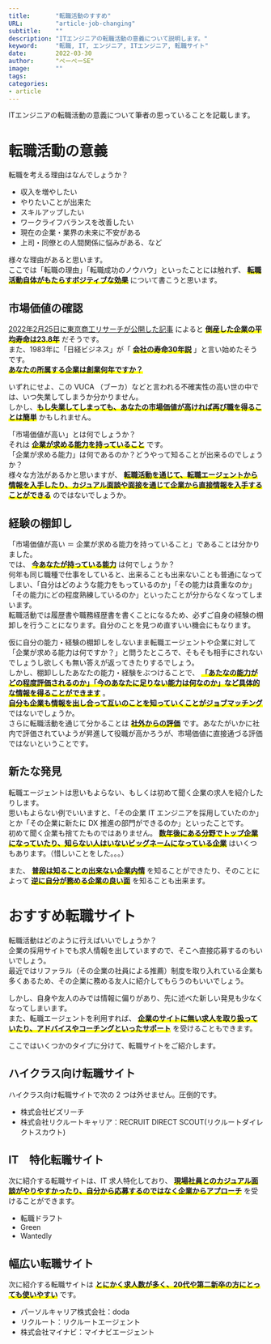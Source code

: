 ```yaml
---
title:       "転職活動のすすめ"
URL:         "article-job-changing"
subtitle:    ""
description: "ITエンジニアの転職活動の意義について説明します。"
keyword:     "転職, IT, エンジニア, ITエンジニア, 転職サイト"
date:        2022-03-30
author:      "ぺーぺーSE"
image:       ""
tags:
categories:
- article
---
```


ITエンジニアの転職活動の意義について筆者の思っていることを記載します。

<!--more-->

# 転職活動の意義

転職を考える理由はなんでしょうか？

- 収入を増やしたい
- やりたいことが出来た
- スキルアップしたい
- ワークライフバランスを改善したい
- 現在の企業・業界の未来に不安がある
- 上司・同僚との人間関係に悩みがある、など

様々な理由があると思います。  
ここでは「転職の理由」「転職成功のノウハウ」といったことには触れず、 <span style="font-weight: bold;background:linear-gradient(transparent 70%, #FFFF00 0%);">転職活動自体がもたらすボジティブな効果</span> について書こうと思います。

## 市場価値の確認

[2022年2月25日に東京商工リサーチが公開した記事](https://www.tsr-net.co.jp/news/analysis/20220225_01.html) によると <span style="font-weight: bold;background:linear-gradient(transparent 70%, #FFFF00 0%);">倒産した企業の平均寿命は23.8年</span> だそうです。  
また、1983年に「日経ビジネス」が「 <span style="font-weight: bold;background:linear-gradient(transparent 70%, #FFFF00 0%);">会社の寿命30年説</span> 」と言い始めたそうです。  
<span style="font-weight: bold;background:linear-gradient(transparent 70%, #FFFF00 0%);">あなたの所属する企業は創業何年ですか？</span>  

いずれにせよ、この VUCA （ブーカ）などと言われる不確実性の高い世の中では、いつ失業してしまうか分かりません。  
しかし、<span style="font-weight: bold;background:linear-gradient(transparent 70%, #FFFF00 0%);">もし失業してしまっても、あなたの市場価値が高ければ再び職を得ることは簡単</span> かもしれません。  

「市場価値が高い」とは何でしょうか？  
それは <span style="font-weight: bold;background:linear-gradient(transparent 70%, #FFFF00 0%);">企業が求める能力を持っていること</span> です。  
「企業が求める能力」は何であるのか？どうやって知ることが出来るのでしょうか？  
様々な方法があるかと思いますが、 <span style="font-weight: bold;background:linear-gradient(transparent 70%, #FFFF00 0%);">転職活動を通じて、転職エージェントから情報を入手したり、カジュアル面談や面接を通じて企業から直接情報を入手することができる</span> のではないでしょうか。

## 経験の棚卸し

「市場価値が高い ＝ 企業が求める能力を持っていること」であることは分かりました。  
では、 <span style="font-weight: bold;background:linear-gradient(transparent 70%, #FFFF00 0%);">今あなたが持っている能力</span> は何でしょうか？  
何年も同じ職種で仕事をしていると、出来ることも出来ないことも普通になってしまい、「自分はどのような能力をもっているのか」「その能力は貴重なのか」「その能力にどの程度熟練しているのか」といったことが分からなくなってしまいます。  
転職活動では履歴書や職務経歴書を書くことになるため、必ずご自身の経験の棚卸しを行うことになります。自分のことを見つめ直すいい機会にもなります。  

仮に自分の能力・経験の棚卸しをしないまま転職エージェントや企業に対して「企業が求める能力は何ですか？」と問うたところで、そもそも相手にされないでしょうし欲しくも無い答えが返ってきたりするでしょう。  
しかし、棚卸ししたあなたの能力・経験をぶつけることで、 <span style="font-weight: bold;background:linear-gradient(transparent 70%, #FFFF00 0%);">「あたなの能力がどの程度評価されるのか」「今のあなたに足りない能力は何なのか」など具体的な情報を得ることができます</span> 。  
<span style="font-weight: bold;background:linear-gradient(transparent 70%, #FFFF00 0%);">自分も企業も情報を出し合って互いのことを知っていくことがジョブマッチング</span> ではないでしょうか。  
さらに転職活動を通じて分かることは <span style="font-weight: bold;background:linear-gradient(transparent 70%, #FFFF00 0%);">社外からの評価</span> です。あなたがいかに社内で評価されていようが昇進して役職が高かろうが、市場価値に直接通づる評価ではないということです。

## 新たな発見

転職エージェントは思いもよらない、もしくは初めて聞く企業の求人を紹介したりします。  
思いもよらない例でいいますと、「その企業 IT エンジニアを採用していたのか」とか「その企業に新たに DX 推進の部門ができるのか」といったことです。  
初めて聞く企業も捨てたものではありません。 <span style="font-weight: bold;background:linear-gradient(transparent 70%, #FFFF00 0%);">数年後にある分野でトップ企業になっていたり、知らない人はいないビッグネームになっている企業</span> はいくつもあります。（惜しいことをした。。。）  

また、 <span style="font-weight: bold;background:linear-gradient(transparent 70%, #FFFF00 0%);">普段は知ることの出来ない企業内情</span> を知ることができたり、そのことによって <span style="font-weight: bold;background:linear-gradient(transparent 70%, #FFFF00 0%);">逆に自分が務める企業の良い面</span> を知ることも出来ます。

# おすすめ転職サイト

転職活動はどのように行えばいいでしょうか？  
企業の採用サイトでも求人情報を出していますので、そこへ直接応募するのもいいでしょう。  
最近ではリファラル（その企業の社員による推薦）制度を取り入れている企業も多くあるため、その企業に務める友人に紹介してもらうのもいいでしょう。  

しかし、自身や友人のみでは情報に偏りがあり、先に述べた新しい発見も少なくなってしまいます。  
また、転職エージェントを利用すれば、 <span style="font-weight: bold;background:linear-gradient(transparent 70%, #FFFF00 0%);">企業のサイトに無い求人を取り扱っていたり、アドバイスやコーチングといったサポート</span> を受けることもできます。  

ここではいくつかのタイプに分けて、転職サイトをご紹介します。

## ハイクラス向け転職サイト

ハイクラス向け転職サイトで次の 2 つは外せません。圧倒的です。

- 株式会社ビズリーチ
- 株式会社リクルートキャリア：RECRUIT DIRECT SCOUT(リクルートダイレクトスカウト)

## IT　特化転職サイト

次に紹介する転職サイトは、IT 求人特化しており、 <span style="font-weight: bold;background:linear-gradient(transparent 70%, #FFFF00 0%);">現場社員とのカジュアル面談がやりやすかったり、自分から応募するのではなく企業からアプローチ</span> を受けることができます。

- 転職ドラフト
- Green
- Wantedly

## 幅広い転職サイト

次に紹介する転職サイトは <span style="font-weight: bold;background:linear-gradient(transparent 70%, #FFFF00 0%);">とにかく求人数が多く、20代や第二新卒の方にとっても使いやすい</span> です。

- パーソルキャリア株式会社：doda
- リクルート：リクルートエージェント
- 株式会社マイナビ：マイナビエージェント